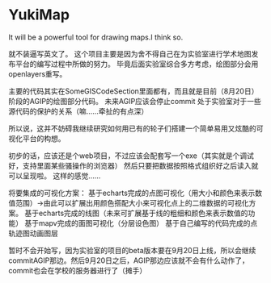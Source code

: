 # YukiMap
It will be a powerful tool for drawing maps.I think so. 

就不装逼写英文了。
这个项目主要是因为舍不得自己在为实验室进行学术地图发布平台的编写过程中所做的努力。
毕竟后面实验室综合多方考虑，绘图部分会用openlayers重写。

主要的代码其实在SomeGISCodeSection里面都有，而且就是目前（8月20日）阶段的AGIP的绘图部分代码。
未来AGIP应该会停止commit 处于实验室对于一些源代码的保护的关系（嘛……牵扯的有点深）

所以说，这并不妨碍我继续研究如何用已有的轮子们搭建一个简单易用又炫酷的可视化平台的构想。

初步的话，应该还是个web项目，不过应该会配套写一个exe（其实就是个调试好，支持里面某些骚操作的浏览器）
然后只要把数据按照格式组织好之后读入就可以呈现啦。 这样的感觉……

将要集成的可视化方案：
  基于echarts完成的点图可视化（用大小和颜色来表示数值范围）->由此可以扩展出用颜色搭配大小来可视化点上的二维数据的可视化方案。
  基于echarts完成的线图（未来可扩展基于线的粗细和颜色来表示数值的功能）
  基于mapv完成的面图可视化（分层设色图）
  基于自己编写的代码完成的点轨迹图动画图层
  
暂时不会开始写，因为实验室的项目的beta版本要在9月20日上线，所以会继续commitAGIP那边。然后9月20日之后，AGIP那边应该就不会有什么动作了，commit也会在学校的服务器进行了（摊手）
